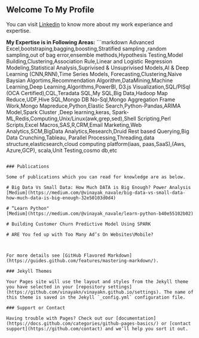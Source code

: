 ## Welcome To My Profile


You can visit [Linkedin](https://in.linkedin.com/in/vinayak-navale-47469913) to know more about my work experiance and expertise.


**My Expertise is in Following Areas:** ```markdown 
Advanced Excel,bootstraping,bagging,boosting,Stratified sampling ,random sampling,out of bag error,ensemble methods,Hypothesis Testing,Model Building,Clustering,Association Rule,Linear and Logistic Regression Modeling,Statistical Analysis,Suprivised & Unsuprivised Models,AI & Deep Learning (CNN,RNN),Time Series Models, Forecasting,Clustering,Naive Baysian Algortims,Recommendation Algorithm,DataMining,Machine Learning,Deep Learning,Algorithms,PowerBI, D3.js Visualization,SQL/PlSql (OCA Certified),CQL,Teradata SQL,My SQL,Big Data,Hadoop Map Reduce,UDF,Hive SQL,Mongo DB No-Sql,Mongo Aggregation Frame Work,Mongo Mapreduce,Python,Elastic Search,Python-Pandas,ARIMA Model,Spark Cluster ,Deep learning,keras, Spark-ML,Redis,Computing,Unix/Linux(awk,grep,sed),Shell Scripting,Perl Scripts,Excel Macros,SAS,R,CRM,Email Marketing,Web Analytics,SCM,BigData Analytics,Research,Druid Rest based Querying,Big Data Crunching,Tableau, Parallel Processing,Threading,data structure,elasticsearch,cloud computing platform(iaas, paas,SaaS),(Aws, Azure,GCP), scala,Unit Testing,cosmo db,etc
```

### Publications

Some of publications which you can read for knowledge are as below.

# Big Data Vs Small Data: How Much DATA is Big Enough? Power Analysis
[Medium](https://medium.com/@vinayak_navale/big-data-vs-small-data-how-much-data-is-big-enough-32e50103d0d4)

# “Learn Python"
[Medium](https://medium.com/@vinayak_navale/learn-python-b40e55102b02)

# Building Customer Churn Predictive Model Using SPARK

# ARE You fed up with Too Many Ad’s On Websites\Mobile?



For more details see [GitHub Flavored Markdown](https://guides.github.com/features/mastering-markdown/).

### Jekyll Themes

Your Pages site will use the layout and styles from the Jekyll theme you have selected in your [repository settings](https://github.com/vinayakn/vinayakn.github.io/settings). The name of this theme is saved in the Jekyll `_config.yml` configuration file.

### Support or Contact

Having trouble with Pages? Check out our [documentation](https://docs.github.com/categories/github-pages-basics/) or [contact support](https://github.com/contact) and we’ll help you sort it out.
